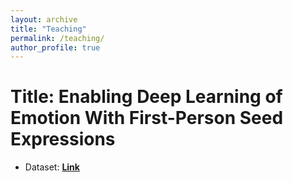 ```yaml
---
layout: archive
title: "Teaching"
permalink: /teaching/
author_profile: true
---
```

# Title: Enabling Deep Learning of Emotion With First-Person Seed Expressions
* Dataset: **[Link](https://github.com/UBC-NLP/ara_emotion_naacl2018)**
